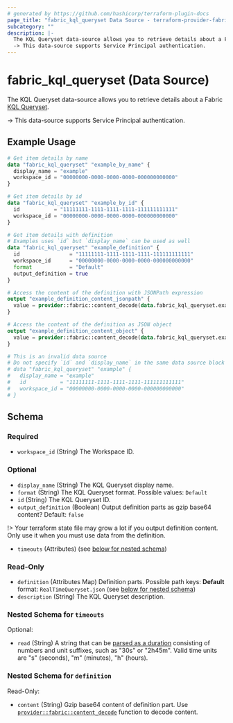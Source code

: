 ```yaml
---
# generated by https://github.com/hashicorp/terraform-plugin-docs
page_title: "fabric_kql_queryset Data Source - terraform-provider-fabric"
subcategory: ""
description: |-
  The KQL Queryset data-source allows you to retrieve details about a Fabric KQL Queryset https://learn.microsoft.com/fabric/real-time-intelligence/kusto-query-set.
  -> This data-source supports Service Principal authentication.
---
```


# fabric_kql_queryset (Data Source)

The KQL Queryset data-source allows you to retrieve details about a Fabric [KQL Queryset](https://learn.microsoft.com/fabric/real-time-intelligence/kusto-query-set).

-> This data-source supports Service Principal authentication.

## Example Usage

```terraform
# Get item details by name
data "fabric_kql_queryset" "example_by_name" {
  display_name = "example"
  workspace_id = "00000000-0000-0000-0000-000000000000"
}

# Get item details by id
data "fabric_kql_queryset" "example_by_id" {
  id           = "11111111-1111-1111-1111-111111111111"
  workspace_id = "00000000-0000-0000-0000-000000000000"
}

# Get item details with definition
# Examples uses `id` but `display_name` can be used as well
data "fabric_kql_queryset" "example_definition" {
  id                = "11111111-1111-1111-1111-111111111111"
  workspace_id      = "00000000-0000-0000-0000-000000000000"
  format            = "Default"
  output_definition = true
}

# Access the content of the definition with JSONPath expression
output "example_definition_content_jsonpath" {
  value = provider::fabric::content_decode(data.fabric_kql_queryset.example_definition.definition["RealTimeQueryset.json"].content, ".payload.tabs[0]")
}

# Access the content of the definition as JSON object
output "example_definition_content_object" {
  value = provider::fabric::content_decode(data.fabric_kql_queryset.example_definition.definition["RealTimeQueryset.json"].content).payload.tabs[0]
}

# This is an invalid data source
# Do not specify `id` and `display_name` in the same data source block
# data "fabric_kql_queryset" "example" {
#   display_name = "example"
#   id           = "11111111-1111-1111-1111-111111111111"
#   workspace_id = "00000000-0000-0000-0000-000000000000"
# }
```

<!-- schema generated by tfplugindocs -->
## Schema

### Required

- `workspace_id` (String) The Workspace ID.

### Optional

- `display_name` (String) The KQL Queryset display name.
- `format` (String) The KQL Queryset format. Possible values: `Default`
- `id` (String) The KQL Queryset ID.
- `output_definition` (Boolean) Output definition parts as gzip base64 content? Default: `false`

!> Your terraform state file may grow a lot if you output definition content. Only use it when you must use data from the definition.

- `timeouts` (Attributes) (see [below for nested schema](#nestedatt--timeouts))

### Read-Only

- `definition` (Attributes Map) Definition parts. Possible path keys: **Default** format: `RealTimeQueryset.json` (see [below for nested schema](#nestedatt--definition))
- `description` (String) The KQL Queryset description.

<a id="nestedatt--timeouts"></a>

### Nested Schema for `timeouts`

Optional:

- `read` (String) A string that can be [parsed as a duration](https://pkg.go.dev/time#ParseDuration) consisting of numbers and unit suffixes, such as "30s" or "2h45m". Valid time units are "s" (seconds), "m" (minutes), "h" (hours).

<a id="nestedatt--definition"></a>

### Nested Schema for `definition`

Read-Only:

- `content` (String) Gzip base64 content of definition part.
Use [`provider::fabric::content_decode`](../functions/content_decode.md) function to decode content.
